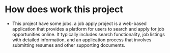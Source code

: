 # How does work this project
- This project have some jobs. a job apply project is a web-based application that provides a platform for users to search and apply for job opportunities online. It typically includes search functionality, job listings with detailed information, and an application process that involves submitting resumes and other supporting documents.